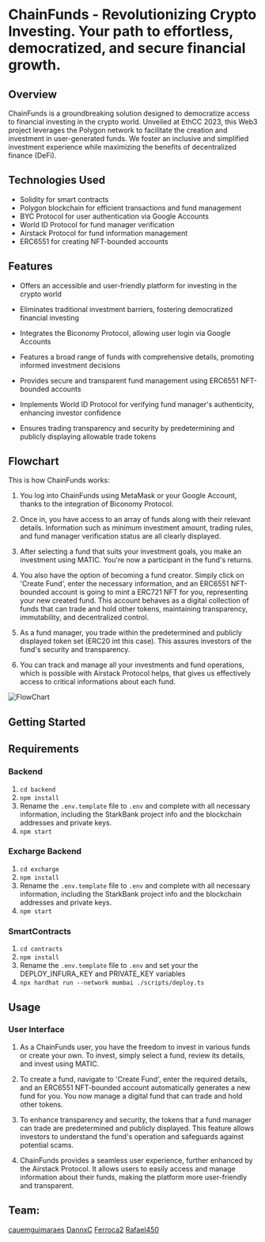 # ChainFunds - Revolutionizing Crypto Investing. Your path to effortless, democratized, and secure financial growth. 


## Overview

ChainFunds is a groundbreaking solution designed to democratize access to financial investing in the crypto world. Unveiled at EthCC 2023, this Web3 project leverages the Polygon network to facilitate the creation and investment in user-generated funds. We foster an inclusive and simplified investment experience while maximizing the benefits of decentralized finance (DeFi).

## Technologies Used
* Solidity for smart contracts
* Polygon blockchain for efficient transactions and fund management
* BYC Protocol for user authentication via Google Accounts
* World ID Protocol for fund manager verification
* Airstack Protocol for fund information management
* ERC6551 for creating NFT-bounded accounts


## Features
*  Offers an accessible and user-friendly platform for investing in the crypto world

*  Eliminates traditional investment barriers, fostering democratized financial investing

*  Integrates the Biconomy Protocol, allowing user login via Google Accounts

*  Features a broad range of funds with comprehensive details, promoting informed investment decisions

*  Provides secure and transparent fund management using ERC6551 NFT-bounded accounts

*  Implements World ID Protocol for verifying fund manager's authenticity, enhancing investor confidence

*  Ensures trading transparency and security by predetermining and publicly displaying allowable trade tokens

## Flowchart
This is how ChainFunds works:

1. You log into ChainFunds using MetaMask or your Google Account, thanks to the integration of Biconomy Protocol.

2. Once in, you have access to an array of funds along with their relevant details. Information such as minimum investment amount, trading rules, and fund manager verification status are all clearly displayed.

3. After selecting a fund that suits your investment goals, you make an investment using MATIC. You're now a participant in the fund's returns.

4. You also have the option of becoming a fund creator. Simply click on 'Create Fund', enter the necessary information, and an ERC6551 NFT-bounded account is going to mint a ERC721 NFT for you, representing your new created fund. This account behaves as a digital collection of funds that can trade and hold other tokens, maintaining transparency, immutability, and decentralized control.

5. As a fund manager, you trade within the predetermined and publicly displayed token set (ERC20 int this case). This assures investors of the fund's security and transparency.

6. You can track and manage all your investments and fund operations, which is possible with Airstack Protocol helps, that gives us effectively access to critical informations about each fund.

![FlowChart](https://github.com/Rafael450/ETHParis/assets/101767386/b0a16ec4-9f08-451a-bc05-46049489d686)








## Getting Started
## Requirements
### Backend 
1. `cd backend`
2. `npm install`
3. Rename the `.env.template` file to `.env` and complete with all necessary information, including the StarkBank project info and the blockchain addresses and private keys.
4. `npm start`
### Excharge Backend 
1. `cd excharge`
2. `npm install`
3. Rename the `.env.template` file to `.env` and complete with all necessary information, including the StarkBank project info and the blockchain addresses and private keys.
4. `npm start`
### SmartContracts
1. `cd contracts`
2. `npm install`
3. Rename the `.env.template` file to `.env` and set your the DEPLOY_INFURA_KEY and PRIVATE_KEY variables
4. `npx hardhat run --network mumbai ./scripts/deploy.ts`


## Usage
### User Interface
1. As a ChainFunds user, you have the freedom to invest in various funds or create your own. To invest, simply select a fund, review its details, and invest using MATIC.

2. To create a fund, navigate to 'Create Fund', enter the required details, and an ERC6551 NFT-bounded account automatically generates a new fund for you. You now manage a digital fund that can trade and hold other tokens.

3. To enhance transparency and security, the tokens that a fund manager can trade are predetermined and publicly displayed. This feature allows investors to understand the fund's operation and safeguards against potential scams.

4. ChainFunds provides a seamless user experience, further enhanced by the Airstack Protocol. It allows users to easily access and manage information about their funds, making the platform more user-friendly and transparent.


## Team:
[cauemguimaraes](https://github.com/cauemguimaraes)
[DannxC](https://github.com/DannxC)
[Ferroca2](https://github.com/Ferroca2)
[Rafael450](https://github.com/Rafael450)
